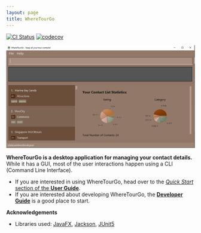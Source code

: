 ```yaml
---
layout: page
title: WhereTourGo
---
```


[![CI Status](https://github.com/se-edu/addressbook-level3/workflows/Java%20CI/badge.svg)](https://github.com/se-edu/addressbook-level3/actions)
[![codecov](https://codecov.io/gh/AY2122S1-CS2103T-T12-2/tp/branch/master/graph/badge.svg?token=IIM6XKRT3S)](https://codecov.io/gh/AY2122S1-CS2103T-T12-2/tp)

![Ui](images/ui.png)

**WhereTourGo is a desktop application for managing your contact details.** While it has a GUI, most of the user interactions happen using a CLI (Command Line Interface).

* If you are interested in using WhereTourGo, head over to the [_Quick Start_ section of the **User Guide**](UserGuide.html#quick-start).
* If you are interested about developing WhereTourGo, the [**Developer Guide**](DeveloperGuide.html) is a good place to start.


**Acknowledgements**

* Libraries used: [JavaFX](https://openjfx.io/), [Jackson](https://github.com/FasterXML/jackson), [JUnit5](https://github.com/junit-team/junit5)
